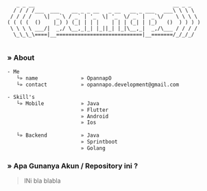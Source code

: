 <!--
**opannapo/opannapo** is a ✨ _special_ ✨ repository because its `README.md` (this file) appears on your GitHub profile.
Here are some ideas to get you started:
- 🔭 I’m currently working on ...
- 🌱 I’m currently learning ...
- 👯 I’m looking to collaborate on ...
- 🤔 I’m looking for help with ...
- 💬 Ask me about ...
- 📫 How to reach me: ...
- 😄 Pronouns: ...
- ⚡ Fun fact: ...
-->
 
  
```
   _ _ __                                             __ _ _   
  / / / /___  ___    __ _ _ __   _ __   __ _ ___   ___\ \ \ \  
 / / / /    \|  _`\ / _` | '_  \| '_  \/ _` |  _`\/    \ \ \ \
( ( ( (  ()    |_) ) (_| | | |    | | | (_| | |_)   ()  ) ) ) )
 \ \ \ \ ___/|  _,/ \__,_|_| |_||_| |_|\__,_|  _,/\___ / / / / 
  \_\_\_\====|__============================|__=======/_/_/_/               
  
```

### » About
```html
- Me
   └» name              » OpannapO
   └» contact           » opannapo.development@gmail.com  

- Skill's 
   └» Mobile            » Java
                        » Flutter
                        » Android
                        » Ios
                     
   └» Backend           » Java
                        » Sprintboot
                        » Golang 
```

### » Apa Gunanya Akun / Repository ini ?
> INi bla blabla
